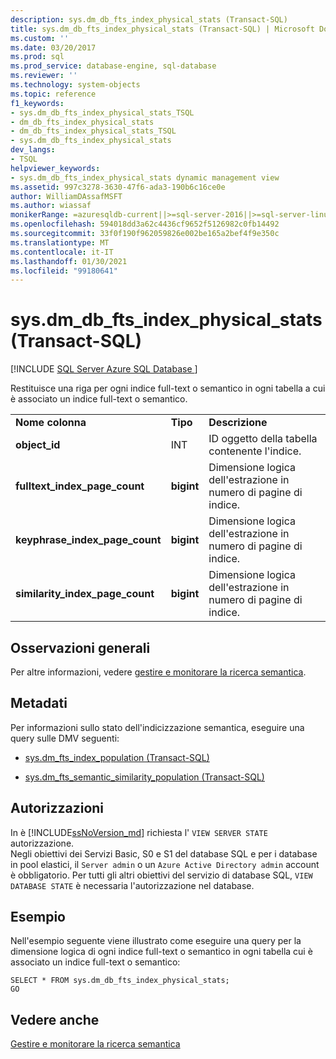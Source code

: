 ```yaml
---
description: sys.dm_db_fts_index_physical_stats (Transact-SQL)
title: sys.dm_db_fts_index_physical_stats (Transact-SQL) | Microsoft Docs
ms.custom: ''
ms.date: 03/20/2017
ms.prod: sql
ms.prod_service: database-engine, sql-database
ms.reviewer: ''
ms.technology: system-objects
ms.topic: reference
f1_keywords:
- sys.dm_db_fts_index_physical_stats_TSQL
- dm_db_fts_index_physical_stats
- dm_db_fts_index_physical_stats_TSQL
- sys.dm_db_fts_index_physical_stats
dev_langs:
- TSQL
helpviewer_keywords:
- sys.dm_db_fts_index_physical_stats dynamic management view
ms.assetid: 997c3278-3630-47f6-ada3-190b6c16ce0e
author: WilliamDAssafMSFT
ms.author: wiassaf
monikerRange: =azuresqldb-current||>=sql-server-2016||>=sql-server-linux-2017||=azuresqldb-mi-current
ms.openlocfilehash: 594018dd3a62c4436cf9652f5126982c0fb14492
ms.sourcegitcommit: 33f0f190f962059826e002be165a2bef4f9e350c
ms.translationtype: MT
ms.contentlocale: it-IT
ms.lasthandoff: 01/30/2021
ms.locfileid: "99180641"
---
```

# <a name="sysdm_db_fts_index_physical_stats-transact-sql"></a>sys.dm_db_fts_index_physical_stats (Transact-SQL)
[!INCLUDE [SQL Server Azure SQL Database ](../../includes/applies-to-version/sql-asdb.md)]

  Restituisce una riga per ogni indice full-text o semantico in ogni tabella a cui è associato un indice full-text o semantico.  
  
||||  
|-|-|-|  
|**Nome colonna**|**Tipo**|**Descrizione**|  
|**object_id**|INT|ID oggetto della tabella contenente l'indice.|  
|**fulltext_index_page_count**|**bigint**|Dimensione logica dell'estrazione in numero di pagine di indice.|  
|**keyphrase_index_page_count**|**bigint**|Dimensione logica dell'estrazione in numero di pagine di indice.|  
|**similarity_index_page_count**|**bigint**|Dimensione logica dell'estrazione in numero di pagine di indice.|  
  
## <a name="general-remarks"></a>Osservazioni generali  
 Per altre informazioni, vedere [gestire e monitorare la ricerca semantica](../../relational-databases/search/manage-and-monitor-semantic-search.md).  
  
## <a name="metadata"></a>Metadati  
 Per informazioni sullo stato dell'indicizzazione semantica, eseguire una query sulle DMV seguenti:  
  
-   [sys.dm_fts_index_population &#40;Transact-SQL&#41;](../../relational-databases/system-dynamic-management-views/sys-dm-fts-index-population-transact-sql.md)  
  
-   [sys.dm_fts_semantic_similarity_population &#40;Transact-SQL&#41;](../../relational-databases/system-dynamic-management-views/sys-dm-fts-semantic-similarity-population-transact-sql.md)  
  
## <a name="permissions"></a>Autorizzazioni

In è [!INCLUDE[ssNoVersion_md](../../includes/ssnoversion-md.md)] richiesta l' `VIEW SERVER STATE` autorizzazione.   
Negli obiettivi dei Servizi Basic, S0 e S1 del database SQL e per i database in pool elastici, il `Server admin` o un `Azure Active Directory admin` account è obbligatorio. Per tutti gli altri obiettivi del servizio di database SQL, `VIEW DATABASE STATE` è necessaria l'autorizzazione nel database.   

## <a name="examples"></a>Esempio  
 Nell'esempio seguente viene illustrato come eseguire una query per la dimensione logica di ogni indice full-text o semantico in ogni tabella cui è associato un indice full-text o semantico:  
  
```  
SELECT * FROM sys.dm_db_fts_index_physical_stats;  
GO  
```  
  
## <a name="see-also"></a>Vedere anche  
 [Gestire e monitorare la ricerca semantica](../../relational-databases/search/manage-and-monitor-semantic-search.md)  
  
  
